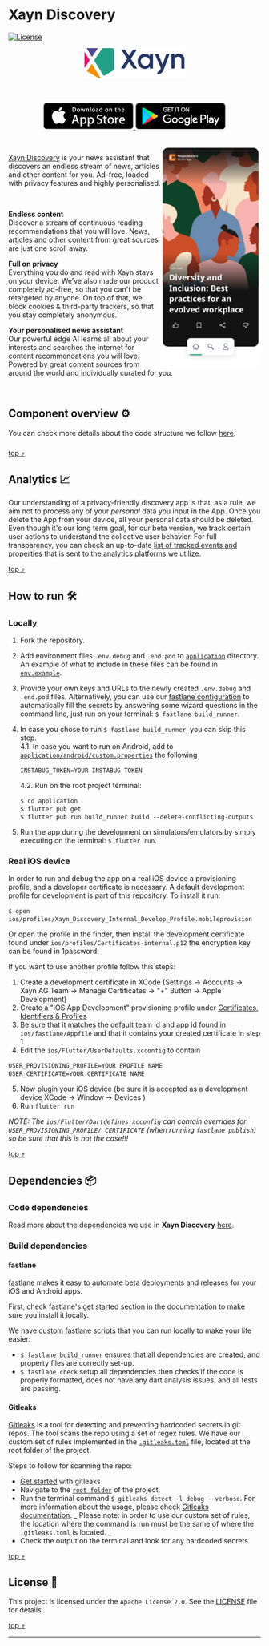# Xayn Discovery

[![License](https://img.shields.io/badge/License-Apache_2.0-blue.svg)](./LICENSE)

<p align="center">
    <img src="./docs/xayn_logo.svg" width="200">
</p>
<br/>
<p align="center">
    <a href="https://apps.apple.com/us/app/id1605873072"> <img src="./docs/app_store_badge.svg" alt="Get it on App Store" width="180"/> </a>  
    <a href="https://play.google.com/store/apps/details?id=com.xayn.discovery" target="_blank"> <img src="./docs/play_store_badge.png" alt="Get it on Google Play" width="180"/></a>
</p>
<br/>

<img align="right" src="./docs/app_screenshot.png" width="200"> 

[Xayn Discovery](https://beta.xayn.com/) is your news assistant that discovers an endless stream of
news, articles and other content for you. Ad-free, loaded with privacy features and highly
personalised.

<br/>

**Endless content**<br/>Discover a stream of continuous reading recommendations that you will love.
News, articles and other content from great sources are just one scroll away.

**Full on privacy**<br/>Everything you do and read with Xayn stays on your device. We’ve also made
our product completely ad-free, so that you can't be retargeted by anyone. On top of that, we block
cookies & third-party trackers, so that you stay completely anonymous.

**Your personalised news assistant**<br/>Our powerful edge AI learns all about your interests and
searches the internet for content recommendations you will love. Powered by great content sources
from around the world and individually curated for you.

<br/>

## Component overview :gear:

You can check more details about the code structure we
follow [here](./application#component-overview-%EF%B8%8F).

###   

[top :arrow_heading_up:](#xayn-discovery)

## Analytics :chart_with_upwards_trend:

Our understanding of a privacy-friendly discovery app is that, as a rule, we aim not to process any
of your _personal_ data you input in the App. Once you delete the App from your device, all your
personal data should be deleted. Even though it's our long term goal, for our beta version, we track
certain user actions to understand the collective user behavior. For full transparency, you can
check an up-to-date [list of tracked events and properties](./application#analytics-) that is sent
to the [analytics platforms]((./application#analytics-platform-integrations)) we utilize.

[top :arrow_heading_up:](#xayn-discovery)

## How to run :hammer_and_wrench:

### Locally

1. Fork the repository.
2. Add environment files `.env.debug` and `.end.pod`
   to [`application`](application)
   directory. An example of what to include in these files can be found
   in [`env.example`](application/.env.example).
3. Provide your own keys and URLs to the newly created `.env.debug` and `.end.pod` files.
   Alternatively, you can use our [fastlane configuration](#fastlane) to automatically fill the
   secrets by answering some wizard questions in the command line, just run on your
   terminal: `$ fastlane build_runner`.
4. In case you chose to run `$ fastlane build_runner`, you can skip this step.  
   4.1. In case you want to run on Android, add
   to [`application/android/custom.properties`](application/android) the following

   ```properties
   INSTABUG_TOKEN=YOUR INSTABUG TOKEN
   ```


    4.2. Run on the root project terminal:


   ```shell
   $ cd application
   $ flutter pub get
   $ flutter pub run build_runner build --delete-conflicting-outputs
   ```

5. Run the app during the development on simulators/emulators by simply executing on the
   terminal: `$ flutter run`.

### Real iOS device

In order to run and debug the app on a real iOS device a provisioning profile, and a developer
certificate is necessary. A default development profile for development is part of this repository.
To install it run:

```shell 
$ open ios/profiles/Xayn_Discovery_Internal_Develop_Profile.mobileprovision
```

Or open the profile in the finder, then install the development certificate found
under `ios/profiles/Certificates-internal.p12` the encryption key can be found in 1password.

If you want to use another profile follow this steps:

1. Create a development certificate in XCode (Settings -> Accounts -> Xayn AG Team -> Manage
   Certificates -> "+" Button -> Apple Development)
2. Create a "iOS App Development" provisioning profile
   under [Certificates, Identifiers & Profiles](https://developer.apple.com/account/resources/profiles/list)
3. Be sure that it matches the default team id and app id found in `ios/fastlane/Appfile` and that
   it contains your created certificate in step 1
4. Edit the `ios/Flutter/UserDefaults.xcconfig` to contain

```properties
USER_PROVISIONING_PROFILE=YOUR PROFILE NAME
USER_CERTIFICATE=YOUR CERTIFICATE NAME 
```

5. Now plugin your iOS device (be sure it is accepted as a development device XCode -> Window ->
   Devices )
6. Run `flutter run`

_NOTE: The `ios/Flutter/Dartdefines.xcconfig` can contain overrides
for `USER_PROVISIONING_PROFILE/ CERTIFICATE` (when running `fastlane publish`) so be sure that this
is not the case!!!_

[top :arrow_heading_up:](#xayn-discovery)

## Dependencies :package:

### Code dependencies

Read more about the dependencies we use in **Xayn Discovery** [here](./application#dependencies-).

### Build dependencies

#### fastlane

[fastlane](https://docs.fastlane.tools/) makes it easy to automate beta deployments and releases for
your iOS and Android apps.

First, check
fastlane's [get started section](https://docs.fastlane.tools/getting-started/ios/setup/) in the
documentation to make sure you install it locally.

We have [custom fastlane scripts](application/fastlane) that you can run locally to make your life
easier:

- `$ fastlane build_runner` ensures that all dependencies are created, and property files are
  correctly set-up.
- `$ fastlane check` setup all dependencies then checks if the code is properly formatted, does not
  have any dart analysis issues, and all tests are passing.

#### Gitleaks

[Gitleaks](https://github.com/zricethezav/gitleaks) is a tool for detecting and preventing hardcoded
secrets in git repos. The tool scans the repo using a set of regex rules. We have our custom set of
rules implemented in the [`.gitleaks.toml`](.gitleaks.toml) file, located at the root folder of the
project.

Steps to follow for scanning the repo:

- [Get started](https://github.com/zricethezav/gitleaks#getting-started) with gitleaks
- Navigate to the [`root folder`](.) of the project.
- Run the terminal command `$ gitleaks detect -l debug --verbose`. For more information about the
  usage, please check [Gitleaks documentation](https://github.com/zricethezav/gitleaks#usage). _
  Please note: in order to use our custom set of rules, the location where the command is run must
  be the same of where the `.gitleaks.toml` is located. _
- Check the output on the terminal and look for any hardcoded secrets.

[top :arrow_heading_up:](#xayn-discovery)

## License :scroll:

This project is licensed under the `Apache License 2.0`. See the [LICENSE](./LICENSE) file for
details.

[top :arrow_heading_up:](#xayn-discovery)

----------
